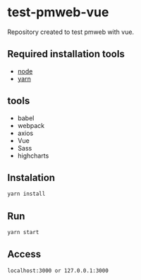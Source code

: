 # test-pmweb-vue
Repository created to test pmweb with vue.

## Required installation tools

* [node](https://nodejs.org/en/)
* [yarn](https://yarnpkg.com/en/docs/install#debian-stable)

## tools

* babel
* webpack
* axios
* Vue
* Sass
* highcharts

## Instalation
```bash
yarn install
```

## Run
```bash
yarn start
```

## Access 
```bash 
localhost:3000 or 127.0.0.1:3000
```